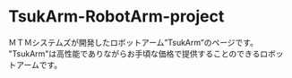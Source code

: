 # TsukArm-RobotArm-project
ＭＴＭシステムズが開発したロボットアーム”TsukArm”のページです。  
"TsukArm"は高性能でありながらお手頃な価格で提供することのできるロボットアームです。



